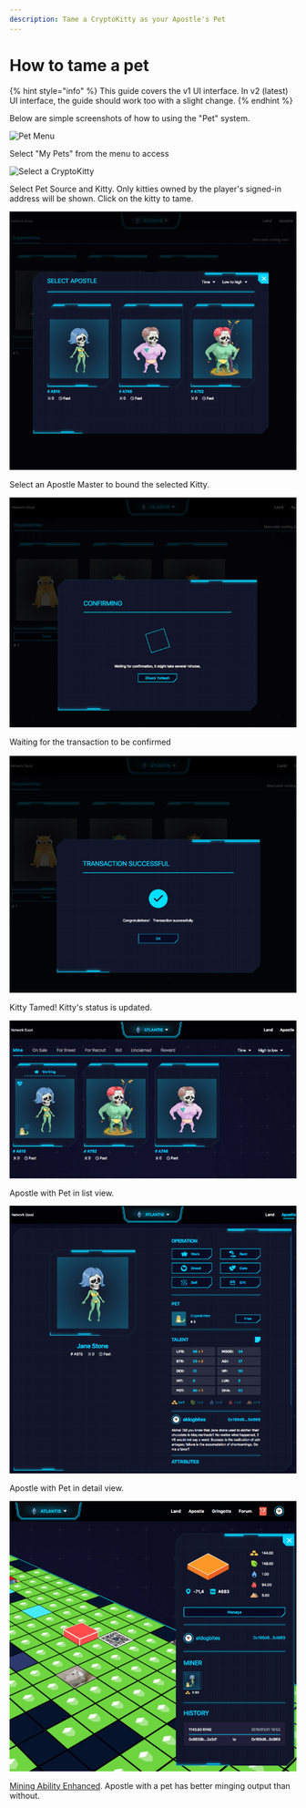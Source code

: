 ```yaml
---
description: Tame a CryptoKitty as your Apostle's Pet
---
```


# How to tame a pet

{% hint style="info" %}
This guide covers the v1 UI interface. In v2 \(latest\) UI interface, the guide should work too with a slight change.
{% endhint %}

Below are simple screenshots of how to using the "Pet" system.

![Pet Menu](../../.gitbook/assets/pet1.png)

Select "My Pets" from the menu to access

![Select a CryptoKitty](../../.gitbook/assets/pet2.png)

Select Pet Source and Kitty. Only kitties owned by the player's signed-in address will be shown. Click on the kitty to tame.

![Choose the Apostle to bind with](../../.gitbook/assets/tutorials-atlantis-ethereum-how-to-tame-a-pet-cn-3.png)

Select an Apostle Master to bound the selected Kitty.

![Tx waiting](../../.gitbook/assets/tutorials-atlantis-ethereum-how-to-tame-a-pet-cn-4.png)

Waiting for the transaction to be confirmed

![Tx confirmed](../../.gitbook/assets/pet5.png)

Kitty Tamed! Kitty's status is updated.

![They are together now](../../.gitbook/assets/tutorials-atlantis-ethereum-how-to-tame-a-pet-cn-5.png)

Apostle with Pet in list view.

![Apostle&apos;s View](../../.gitbook/assets/tutorials-atlantis-ethereum-how-to-tame-a-pet-cn-6.png)

Apostle with Pet in detail view.

![Mining Enhanced](../../.gitbook/assets/tutorials-atlantis-ethereum-how-to-tame-a-pet-cn-7.png)

[Mining Ability Enhanced](../game-entities/apostle/skills.md#productivity). Apostle with a pet has better minging output than without.

